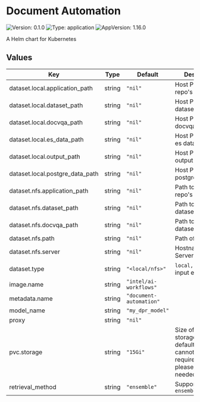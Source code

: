 # Document Automation

![Version: 0.1.0](https://img.shields.io/badge/Version-0.1.0-informational?style=flat-square) ![Type: application](https://img.shields.io/badge/Type-application-informational?style=flat-square) ![AppVersion: 1.16.0](https://img.shields.io/badge/AppVersion-1.16.0-informational?style=flat-square)

A Helm chart for Kubernetes

## Values

| Key                             | Type   | Default                 | Description                                                                                      |
|---------------------------------|--------|-------------------------|--------------------------------------------------------------------------------------------------|
| dataset.local.application_path  | string | `"nil"`                 | Host Path to This repo's code                                                                    |
| dataset.local.dataset_path      | string | `"nil"`                 | Host Path to input dataset                                                                       |
| dataset.local.docvqa_path       | string | `"nil"`                 | Host Path to docvqa dataset                                                                      |
| dataset.local.es_data_path      | string | `"nil"`                 | Host Path to store es data                                                                       |
| dataset.local.output_path       | string | `"nil"`                 | Host Path to store output                                                                        |
| dataset.local.postgre_data_path | string | `"nil"`                 | Host Path to store postgres data                                                                 |
| dataset.nfs.application_path    | string | `"nil"`                 | Path to This repo's code                                                                         |
| dataset.nfs.dataset_path        | string | `"nil"`                 | Path to input dataset                                                                            |
| dataset.nfs.docvqa_path         | string | `"nil"`                 | Path to docvqa dataset                                                                           |
| dataset.nfs.path                | string | `"nil"`                 | Path of NFS                                                                                      |
| dataset.nfs.server              | string | `"nil"`                 | Hostname of NFS Server                                                                           |
| dataset.type                    | string | `"<local/nfs>"`         | `local,nfs` dataset input enabler                                                                |
| image.name                      | string | `"intel/ai-workflows"`  |                                                                                                  |
| metadata.name                   | string | `"document-automation"` |                                                                                                  |
| model_name                      | string | `"my_dpr_model"`        |                                                                                                  |
| proxy                           | string | `"nil"`                 |                                                                                                  |
| pvc.storage                     | string | `"15Gi"`                | Size of PVC storage, if the default value cannot meet the requirements, please adjust as needed  |
| retrieval_method                | string | `"ensemble"`            | Support `ensemble,bm25,dpr`                                                                      |
